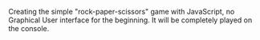 Creating the simple "rock-paper-scissors" game with JavaScript, no Graphical User interface for the beginning.
It will be completely played on the console.